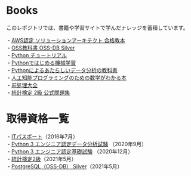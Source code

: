 # Books
このレポジトリでは、書籍や学習サイトで学んだナレッジを蓄積しています。<br>

・[AWS認定 ソリューションアーキテクト 合格教本](https://gihyo.jp/book/2019/978-4-297-10382-8)<br>
・[OSS教科書 OSS-DB Silver](https://www.shoeisha.co.jp/book/detail/9784798124421)<br>
・[Python チュートリアル](https://www.oreilly.co.jp/books/9784873117539)<br>
・[Pythonではじめる機械学習](https://www.oreilly.co.jp/books/9784873117980/)<br>
・[Pythonによるあたらしいデータ分析の教科書](https://www.shoeisha.co.jp/book/detail/9784798158341)<br>
・[人工知能プログラミングのための数学がわかる本](https://www.kadokawa.co.jp/product/321708000339/)<br>
・[前処理大全](https://gihyo.jp/book/2018/978-4-7741-9647-3)<br>
・[統計検定 2級 公式問題集](https://jitsumu.hondana.jp/book/b496703.html)

# 取得資格一覧
・[ITパスポート](https://www3.jitec.ipa.go.jp/JitesCbt/index.html)（2016年7月）<br>
・[Python 3 エンジニア認定データ分析試験](https://www.pythonic-exam.com/exam/analyist) （2020年9月）<br>
・[Python 3 エンジニア認定基礎試験](https://www.pythonic-exam.com/exam/basic) （2020年12月）<br>
・[統計検定2級](https://www.toukei-kentei.jp/about/grade2/)（2021年5月）<br>
・[PostgreSQL（OSS-DB） Silver](https://oss-db.jp/outline/silver)（2021年5月）
